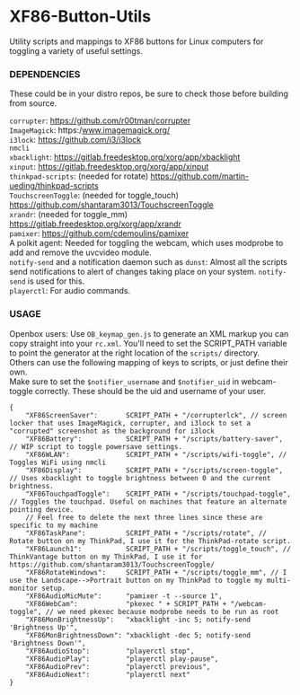 # XF86-Button-Utils
Utility scripts and mappings to XF86 buttons for Linux computers for toggling a variety of useful settings.  

### DEPENDENCIES
These could be in your distro repos, be sure to check those before building from source.  

`corrupter`: https://github.com/r00tman/corrupter  
`ImageMagick`: https:/www.imagemagick.org/  
`i3lock`: https://github.com/i3/i3lock  
`nmcli`  
`xbacklight`: https://gitlab.freedesktop.org/xorg/app/xbacklight  
`xinput`: https://gitlab.freedesktop.org/xorg/app/xinput  
`thinkpad-scripts`: (needed for rotate) https://github.com/martin-ueding/thinkpad-scripts  
`TouchscreenToggle`: (needed for toggle_touch) https://github.com/shantaram3013/TouchscreenToggle  
`xrandr`: (needed for toggle_mm) https://gitlab.freedesktop.org/xorg/app/xrandr  
`pamixer`: https://github.com/cdemoulins/pamixer  
A polkit agent: Needed for toggling the webcam, which uses modprobe to add and remove the uvcvideo module.  
`notify-send` and a notification daemon such as `dunst`: Almost all the scripts send notifications to alert of changes taking place on your system. `notify-send` is used for this.  
`playerctl`: For audio commands.  

### USAGE
Openbox users: Use `OB_keymap_gen.js` to generate an XML markup you can copy straight into your `rc.xml`. You'll need to set the SCRIPT_PATH variable to point the generator at the right location of the `scripts/` directory.  
Others can use the following mapping of keys to scripts, or just define their own.  
Make sure to set the `$notifier_username` and `$notifier_uid` in webcam-toggle correctly. These should be the uid and username of your user.  
```
{
    "XF86ScreenSaver":       SCRIPT_PATH + "/corrupterlck", // screen locker that uses ImageMagick, corrupter, and i3lock to set a "corrupted" screenshot as the background for i3lock
    "XF86Battery":           SCRIPT_PATH + "/scripts/battery-saver", // WIP script to toggle powersave settings.
    "XF86WLAN":              SCRIPT_PATH + "/scripts/wifi-toggle", // Toggles WiFi using nmcli
    "XF86Display":           SCRIPT_PATH + "/scripts/screen-toggle", // Uses xbacklight to toggle brightness between 0 and the current brightness.
    "XF86TouchpadToggle":    SCRIPT_PATH + "/scripts/touchpad-toggle", // Toggles the touchpad. Useful on machines that feature an alternate pointing device.
    // Feel free to delete the next three lines since these are specific to my machine
    "XF86TaskPane":          SCRIPT_PATH + "/scripts/rotate", // Rotate button on my ThinkPad, I use it for the ThinkPad-rotate script.
    "XF86Launch1":           SCRIPT_PATH + "/scripts/toggle_touch", // ThinkVantage button on my ThinkPad, I use it for https://github.com/shantaram3013/TouchscreenToggle/
    "XF86RotateWindows":     SCRIPT_PATH + "/scripts/toggle_mm", // I use the Landscape-->Portrait button on my ThinkPad to toggle my multi-monitor setup.
    "XF86AudioMicMute":      "pamixer -t --source 1",
    "XF86WebCam":            "pkexec " + SCRIPT_PATH + "/webcam-toggle", // we need pkexec because modprobe needs to be run as root
    "XF86MonBrightnessUp":   "xbacklight -inc 5; notify-send 'Brightness Up'",
    "XF86MonBrightnessDown": "xbacklight -dec 5; notify-send 'Brightness Down'",
    "XF86AudioStop":         "playerctl stop",
    "XF86AudioPlay":         "playerctl play-pause",
    "XF86AudioPrev":         "playerctl previous",
    "XF86AudioNext":         "playerctl next"
}
```
